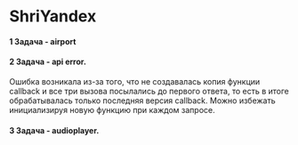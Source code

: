 # ShriYandex

 <h4>1 Задача -  airport</h4> 
 <h4>2 Задача - api error.</h4>
 <p>Ошибка возникала из-за того, что не создавалась копия функции callback и все три вызова посылались до первого ответа, то есть в итоге обрабатывалась только последняя версия callback. Можно избежать инициализируя новую функцию при каждом запросе.</p>
<h4>3 Задача - audioplayer.</h4>
